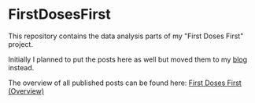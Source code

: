 # FirstDosesFirst

This repository contains the data analysis parts of my "First Doses First" project.

Initially I planned to put the posts here as well but moved them to my [blog](https://oerpli.github.io/post/2021/04/first-doses-first/) instead.


The overview of all published posts can be found here: [First Doses First (Overview)](https://oerpli.github.io/post/2021/04/first-doses-first/)
